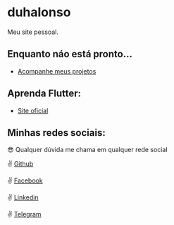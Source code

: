 # duhalonso

Meu site pessoal.

## Enquanto náo está pronto...

- [Acompanhe meus projetos](https://github.com/DuhAlonso?tab=repositories)

## Aprenda Flutter:

- [Site oficial](https://flutter.dev/docs/get-started)

## Minhas redes sociais:

:sunglasses: Qualquer dúvida me chama em qualquer rede social

:v: [Github](https://github.com/DuhAlonso)

:v: [Facebook](https://www.facebook.com/DuhAlonso)

:v: [Linkedin](https://www.linkedin.com/in/eduardo-alonso-685509b7/)

:v: [Telegram](https://t.me/duhalonso)